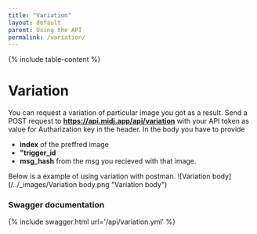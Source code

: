 ```yaml
---
title: "Variation"
layout: default
parent: Using the API
permalink: /variation/
---
```

{% include table-content %}

# Variation
You can request a variation of particular image you got as a result. Send a POST request to **https://api.midj.app/api/variation** with your API token as value for Autharization key in the header.
In the body you have to provide 
- **index** of the preffred image
- **"trigger_id**
- **msg_hash** from the msg you recieved with that image.

Below is a example of using variation with postman.
![Variation body](/../_images/Variation body.png "Variation body")

### Swagger documentation
{% include swagger.html url='/api/variation.yml' %}
